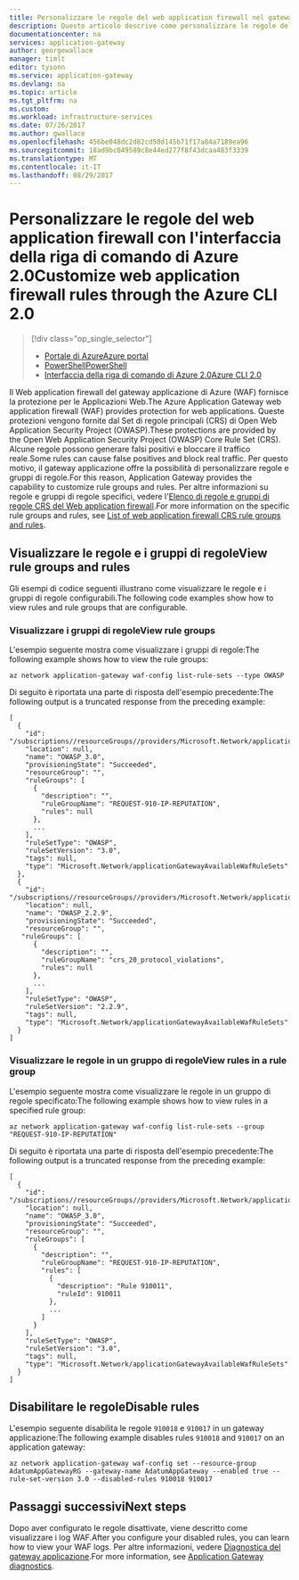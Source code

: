 ```yaml
---
title: Personalizzare le regole del web application firewall nel gateway applicazione di Azure - Interfaccia della riga di comando di Azure 2.0 | Microsoft Docs
description: Questo articolo descrive come personalizzare le regole del web application firewall nel gateway applicazione con l'interfaccia della riga di comando di Azure 2.0.
documentationcenter: na
services: application-gateway
author: georgewallace
manager: timlt
editor: tysonn
ms.service: application-gateway
ms.devlang: na
ms.topic: article
ms.tgt_pltfrm: na
ms.custom: 
ms.workload: infrastructure-services
ms.date: 07/26/2017
ms.author: gwallace
ms.openlocfilehash: 456be048dc2d82cd50d145b71f17a84a7189ea96
ms.sourcegitcommit: 18ad9bc049589c8e44ed277f8f43dcaa483f3339
ms.translationtype: MT
ms.contentlocale: it-IT
ms.lasthandoff: 08/29/2017
---
```

# <a name="customize-web-application-firewall-rules-through-the-azure-cli-20"></a><span data-ttu-id="c1b2d-103">Personalizzare le regole del web application firewall con l'interfaccia della riga di comando di Azure 2.0</span><span class="sxs-lookup"><span data-stu-id="c1b2d-103">Customize web application firewall rules through the Azure CLI 2.0</span></span>

> [!div class="op_single_selector"]
> * [<span data-ttu-id="c1b2d-104">Portale di Azure</span><span class="sxs-lookup"><span data-stu-id="c1b2d-104">Azure portal</span></span>](application-gateway-customize-waf-rules-portal.md)
> * [<span data-ttu-id="c1b2d-105">PowerShell</span><span class="sxs-lookup"><span data-stu-id="c1b2d-105">PowerShell</span></span>](application-gateway-customize-waf-rules-powershell.md)
> * [<span data-ttu-id="c1b2d-106">Interfaccia della riga di comando di Azure 2.0</span><span class="sxs-lookup"><span data-stu-id="c1b2d-106">Azure CLI 2.0</span></span>](application-gateway-customize-waf-rules-cli.md)

<span data-ttu-id="c1b2d-107">Il Web application firewall del gateway applicazione di Azure (WAF) fornisce la protezione per le Applicazioni Web.</span><span class="sxs-lookup"><span data-stu-id="c1b2d-107">The Azure Application Gateway web application firewall (WAF) provides protection for web applications.</span></span> <span data-ttu-id="c1b2d-108">Queste protezioni vengono fornite dal Set di regole principali (CRS) di Open Web Application Security Project (OWASP).</span><span class="sxs-lookup"><span data-stu-id="c1b2d-108">These protections are provided by the Open Web Application Security Project (OWASP) Core Rule Set (CRS).</span></span> <span data-ttu-id="c1b2d-109">Alcune regole possono generare falsi positivi e bloccare il traffico reale.</span><span class="sxs-lookup"><span data-stu-id="c1b2d-109">Some rules can cause false positives and block real traffic.</span></span> <span data-ttu-id="c1b2d-110">Per questo motivo, il gateway applicazione offre la possibilità di personalizzare regole e gruppi di regole.</span><span class="sxs-lookup"><span data-stu-id="c1b2d-110">For this reason, Application Gateway provides the capability to customize rule groups and rules.</span></span> <span data-ttu-id="c1b2d-111">Per altre informazioni su regole e gruppi di regole specifici, vedere l'[Elenco di regole e gruppi di regole CRS del Web application firewall](application-gateway-crs-rulegroups-rules.md).</span><span class="sxs-lookup"><span data-stu-id="c1b2d-111">For more information on the specific rule groups and rules, see [List of web application firewall CRS rule groups and rules](application-gateway-crs-rulegroups-rules.md).</span></span>

## <a name="view-rule-groups-and-rules"></a><span data-ttu-id="c1b2d-112">Visualizzare le regole e i gruppi di regole</span><span class="sxs-lookup"><span data-stu-id="c1b2d-112">View rule groups and rules</span></span>

<span data-ttu-id="c1b2d-113">Gli esempi di codice seguenti illustrano come visualizzare le regole e i gruppi di regole configurabili.</span><span class="sxs-lookup"><span data-stu-id="c1b2d-113">The following code examples show how to view rules and rule groups that are configurable.</span></span>

### <a name="view-rule-groups"></a><span data-ttu-id="c1b2d-114">Visualizzare i gruppi di regole</span><span class="sxs-lookup"><span data-stu-id="c1b2d-114">View rule groups</span></span>

<span data-ttu-id="c1b2d-115">L'esempio seguente mostra come visualizzare i gruppi di regole:</span><span class="sxs-lookup"><span data-stu-id="c1b2d-115">The following example shows how to view the rule groups:</span></span>

```azurecli-interactive
az network application-gateway waf-config list-rule-sets --type OWASP
```

<span data-ttu-id="c1b2d-116">Di seguito è riportata una parte di risposta dell'esempio precedente:</span><span class="sxs-lookup"><span data-stu-id="c1b2d-116">The following output is a truncated response from the preceding example:</span></span>

```
[
  {
    "id": "/subscriptions//resourceGroups//providers/Microsoft.Network/applicationGatewayAvailableWafRuleSets/",
    "location": null,
    "name": "OWASP_3.0",
    "provisioningState": "Succeeded",
    "resourceGroup": "",
    "ruleGroups": [
      {
        "description": "",
        "ruleGroupName": "REQUEST-910-IP-REPUTATION",
        "rules": null
      },
      ...
    ],
    "ruleSetType": "OWASP",
    "ruleSetVersion": "3.0",
    "tags": null,
    "type": "Microsoft.Network/applicationGatewayAvailableWafRuleSets"
  },
  {
    "id": "/subscriptions//resourceGroups//providers/Microsoft.Network/applicationGatewayAvailableWafRuleSets/",
    "location": null,
    "name": "OWASP_2.2.9",
    "provisioningState": "Succeeded",
    "resourceGroup": "",
   "ruleGroups": [
      {
        "description": "",
        "ruleGroupName": "crs_20_protocol_violations",
        "rules": null
      },
      ...
    ],
    "ruleSetType": "OWASP",
    "ruleSetVersion": "2.2.9",
    "tags": null,
    "type": "Microsoft.Network/applicationGatewayAvailableWafRuleSets"
  }
]
```

### <a name="view-rules-in-a-rule-group"></a><span data-ttu-id="c1b2d-117">Visualizzare le regole in un gruppo di regole</span><span class="sxs-lookup"><span data-stu-id="c1b2d-117">View rules in a rule group</span></span>

<span data-ttu-id="c1b2d-118">L'esempio seguente mostra come visualizzare le regole in un gruppo di regole specificato:</span><span class="sxs-lookup"><span data-stu-id="c1b2d-118">The following example shows how to view rules in a specified rule group:</span></span>

```azurecli-interactive
az network application-gateway waf-config list-rule-sets --group "REQUEST-910-IP-REPUTATION"
```

<span data-ttu-id="c1b2d-119">Di seguito è riportata una parte di risposta dell'esempio precedente:</span><span class="sxs-lookup"><span data-stu-id="c1b2d-119">The following output is a truncated response from the preceding example:</span></span>

```
[
  {
    "id": "/subscriptions//resourceGroups//providers/Microsoft.Network/applicationGatewayAvailableWafRuleSets/",
    "location": null,
    "name": "OWASP_3.0",
    "provisioningState": "Succeeded",
    "resourceGroup": "",
    "ruleGroups": [
      {
        "description": "",
        "ruleGroupName": "REQUEST-910-IP-REPUTATION",
        "rules": [
          {
            "description": "Rule 910011",
            "ruleId": 910011
          },
          ...
        ]
      }
    ],
    "ruleSetType": "OWASP",
    "ruleSetVersion": "3.0",
    "tags": null,
    "type": "Microsoft.Network/applicationGatewayAvailableWafRuleSets"
  }
]
```

## <a name="disable-rules"></a><span data-ttu-id="c1b2d-120">Disabilitare le regole</span><span class="sxs-lookup"><span data-stu-id="c1b2d-120">Disable rules</span></span>

<span data-ttu-id="c1b2d-121">L'esempio seguente disabilita le regole `910018` e `910017` in un gateway applicazione:</span><span class="sxs-lookup"><span data-stu-id="c1b2d-121">The following example disables rules `910018` and `910017` on an application gateway:</span></span>

```azurecli-interactive
az network application-gateway waf-config set --resource-group AdatumAppGatewayRG --gateway-name AdatumAppGateway --enabled true --rule-set-version 3.0 --disabled-rules 910018 910017
```

## <a name="next-steps"></a><span data-ttu-id="c1b2d-122">Passaggi successivi</span><span class="sxs-lookup"><span data-stu-id="c1b2d-122">Next steps</span></span>

<span data-ttu-id="c1b2d-123">Dopo aver configurato le regole disattivate, viene descritto come visualizzare i log WAF.</span><span class="sxs-lookup"><span data-stu-id="c1b2d-123">After you configure your disabled rules, you can learn how to view your WAF logs.</span></span> <span data-ttu-id="c1b2d-124">Per altre informazioni, vedere [Diagnostica del gateway applicazione](application-gateway-diagnostics.md#diagnostic-logging).</span><span class="sxs-lookup"><span data-stu-id="c1b2d-124">For more information, see [Application Gateway diagnostics](application-gateway-diagnostics.md#diagnostic-logging).</span></span>

[fig1]: ./media/application-gateway-customize-waf-rules-portal/1.png
[1]: ./media/application-gateway-customize-waf-rules-portal/figure1.png
[2]: ./media/application-gateway-customize-waf-rules-portal/figure2.png
[3]: ./media/application-gateway-customize-waf-rules-portal/figure3.png
